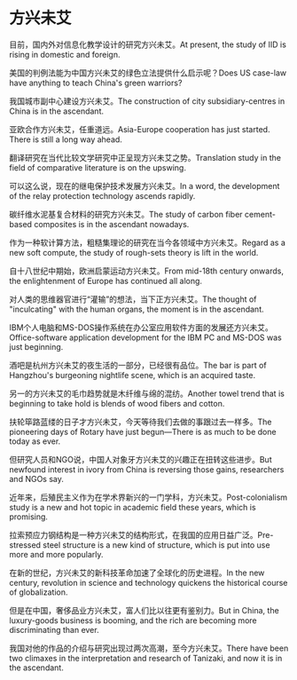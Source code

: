 # 方兴未艾

<p><span class="chinese">目前，国内外对信息化教学设计的研究方兴未艾。</span><span class="english">At present, the study of IID is rising in domestic and foreign.</span></p>

<p><span class="chinese">美国的判例法能为中国方兴未艾的绿色立法提供什么启示呢？</span><span class="english">Does US case-law have anything to teach China's green warriors?</span></p>

<p><span class="chinese">我国城市副中心建设方兴未艾。</span><span class="english">The construction of city subsidiary-centres in China is in the ascendant.</span></p>

<p><span class="chinese">亚欧合作方兴未艾，任重道远。</span><span class="english">Asia-Europe cooperation has just started. There is still a long way ahead.</span></p>

<p><span class="chinese">翻译研究在当代比较文学研究中正呈现方兴未艾之势。</span><span class="english">Translation study in the field of comparative literature is on the upswing.</span></p>

<p><span class="chinese">可以这么说，现在的继电保护技术发展方兴未艾。</span><span class="english">In a word, the development of the relay protection technology ascends rapidly.</span></p>

<p><span class="chinese">碳纤维水泥基复合材料的研究方兴未艾。</span><span class="english">The study of carbon fiber cement-based composites is in the ascendant nowadays.</span></p>

<p><span class="chinese">作为一种软计算方法，粗糙集理论的研究在当今各领域中方兴未艾。</span><span class="english">Regard as a new soft compute, the study of rough-sets theory is lift in the world.</span></p>

<p><span class="chinese">自十八世纪中期始，欧洲启蒙运动方兴未艾。</span><span class="english">From mid-18th century onwards, the enlightenment of Europe has continued all along.</span></p>

<p><span class="chinese">对人类的思维器官进行“灌输”的想法，当下正方兴未艾。</span><span class="english">The thought of "inculcating" with the human organs, the moment is in the ascendant.</span></p>

<p><span class="chinese">IBM个人电脑和MS-DOS操作系统在办公室应用软件方面的发展还方兴未艾。</span><span class="english">Office-software application development for the IBM PC and MS-DOS was just beginning.</span></p>

<p><span class="chinese">酒吧是杭州方兴未艾的夜生活的一部分，已经很有品位。</span><span class="english">The bar is part of Hangzhou's burgeoning nightlife scene, which is an acquired taste.</span></p>

<p><span class="chinese">另一的方兴未艾的毛巾趋势就是木纤维与绵的混纺。</span><span class="english">Another towel trend that is beginning to take hold is blends of wood fibers and cotton.</span></p>

<p><span class="chinese">扶轮筚路蓝缕的日子才方兴未艾，今天等待我们去做的事跟过去一样多。</span><span class="english">The pioneering days of Rotary have just begun—There is as much to be done today as ever.</span></p>

<p><span class="chinese">但研究人员和NGO说，中国人对象牙方兴未艾的兴趣正在扭转这些进步。</span><span class="english">But newfound interest in ivory from China is reversing those gains, researchers and NGOs say.</span></p>

<p><span class="chinese">近年来，后殖民主义作为在学术界新兴的一门学科，方兴未艾。</span><span class="english">Post-colonialism study is a new and hot topic in academic field these years, which is promising.</span></p>

<p><span class="chinese">拉索预应力钢结构是一种方兴未艾的结构形式，在我国的应用日益广泛。</span><span class="english">Pre-stressed steel structure is a new kind of structure, which is put into use more and more popularly.</span></p>

<p><span class="chinese">在新的世纪，方兴未艾的新科技革命加速了全球化的历史进程。</span><span class="english">In the new century, revolution in science and technology quickens the historical course of globalization.</span></p>

<p><span class="chinese">但是在中国，奢侈品业方兴未艾，富人们比以往更有鉴别力。</span><span class="english">But in China, the luxury-goods business is booming, and the rich are becoming more discriminating than ever.</span></p>

<p><span class="chinese">我国对他的作品的介绍与研究出现过两次高潮，至今方兴未艾。</span><span class="english">There have been two climaxes in the interpretation and research of Tanizaki, and now it is in the ascendant.</span></p>

